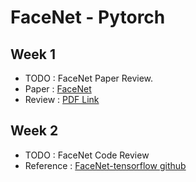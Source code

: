 # FaceNet - Pytorch  
## Week 1  
- TODO :  FaceNet Paper Review.  
- Paper : [FaceNet](https://arxiv.org/pdf/1503.03832.pdf)  
- Review : [PDF Link](https://github.com/Taaewoo/Paper_review/blob/master/09.%20FaceNet%3B%20A%20Unified%20Embedding%20for%20Face%20Recognition%20and%20Clustering.pdf)  
  
## Week 2  
- TODO : FaceNet Code Review  
- Reference : [FaceNet-tensorflow github](https://github.com/davidsandberg/facenet)
